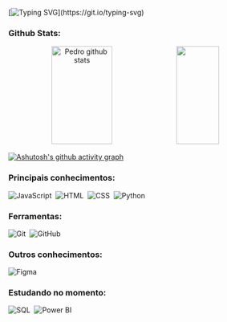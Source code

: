 [![Typing SVG](https://readme-typing-svg.herokuapp.com/?color=2596BE&size=35&center=true&vCenter=true&width=1000&lines=Hello,+My+Name+is+Pedro+Pereira+dos+Santos;I+am+20+Years+old;I+live+in+São+Paulo,+Brazil;Currently+studying+Software+Engineering+at+FIAP;+Welcome!)](https://git.io/typing-svg)

### Github Stats:

<div align="center">  
<img width="49%" height="195px" src="https://github-readme-stats.vercel.app/api?username=pedrosantos-code&show_icons=true&count_private=true&hide_border=true&title_color=2596BE&icon_color=808080&text_color=a0a0a0&bg_color=0d1117" alt="Pedro github stats" /> 
<img width="41%" height="195px" src="https://github-readme-stats.vercel.app/api/top-langs/?username=pedrosantos-code&layout=compact&hide_border=true&title_color=2596BE&text_color=a0a0a0&bg_color=0d1117" />
</div>


[![Ashutosh's github activity graph](https://github-readme-activity-graph.vercel.app/graph?username=pedrosantos-code&bg_color=000000&color=2596BE&line=07e9a5&point=0a855c&area=true&hide_border=true)](https://github.com/ashutosh00710/github-readme-activity-graph)

### Principais conhecimentos:
![JavaScript](https://img.shields.io/badge/-JavaScript-0D1117?style=for-the-badge&logo=javascript&labelColor=0D1117&textColor=0D1117)&nbsp;
![HTML](https://img.shields.io/badge/-HTML-0D1117?style=for-the-badge&logo=html5&labelColor=0D1117)&nbsp;
![CSS](https://img.shields.io/badge/-CSS-0D1117?style=for-the-badge&logo=CSS3&logoColor=1572B6&labelColor=0D1117)&nbsp;
![Python](https://img.shields.io/badge/-python-0D1117?style=for-the-badge&logo=python&logoColor=F09820&labelColor=0D1117)&nbsp;
 
### Ferramentas:
![Git](https://img.shields.io/badge/-Git-0D1117?style=for-the-badge&logo=git&labelColor=0D1117)&nbsp;
![GitHub](https://img.shields.io/badge/-GitHub-0D1117?style=for-the-badge&logo=github&labelColor=0D1117)&nbsp;
 
### Outros conhecimentos:
![Figma](https://img.shields.io/badge/-figma-0D1117?style=for-the-badge&logo=figma&labelColor=0D1117)&nbsp;

### Estudando no momento:
![SQL](https://img.shields.io/badge/-SQL-0D1117?style=for-the-badge&logo=mysql&logoColor=white)&nbsp;
![Power BI](https://img.shields.io/badge/-Power%20BI-0D1117?style=for-the-badge&logo=powerbi&logoColor=F2C811)&nbsp;

